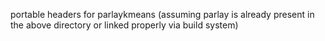 portable headers for parlaykmeans (assuming parlay is already present in the above directory or linked properly via build system)